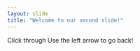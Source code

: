 ```yaml
---
layout: slide
title: "Welcome to our second slide!"
---
```

Click through
Use the left arrow to go back!
